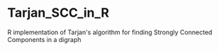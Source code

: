 # Tarjan_SCC_in_R
R implementation of Tarjan's algorithm for finding Strongly Connected Components in a digraph
